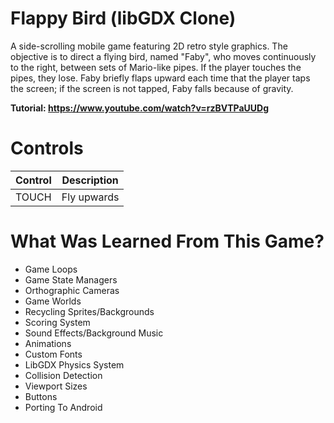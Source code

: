 # Flappy Bird (libGDX Clone)
A side-scrolling mobile game featuring 2D retro style graphics. The objective is to direct a flying bird, named "Faby", who moves continuously to the right, between sets of Mario-like pipes. If the player touches the pipes, they lose. Faby briefly flaps upward each time that the player taps the screen; if the screen is not tapped, Faby falls because of gravity.

**Tutorial: https://www.youtube.com/watch?v=rzBVTPaUUDg**

# Controls
Control | Description
------ | ------
TOUCH | Fly upwards

# What Was Learned From This Game?
- Game Loops
- Game State Managers
- Orthographic Cameras
- Game Worlds
- Recycling Sprites/Backgrounds
- Scoring System
- Sound Effects/Background Music
- Animations
- Custom Fonts
- LibGDX Physics System
- Collision Detection
- Viewport Sizes
- Buttons
- Porting To Android
